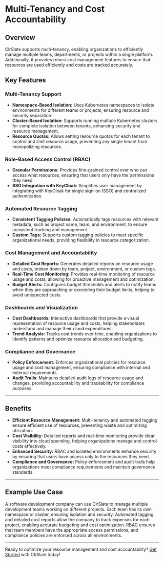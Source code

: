 # Multi-Tenancy and Cost Accountability

## Overview

ClrSlate supports multi-tenancy, enabling organizations to efficiently manage multiple teams, departments, or projects within a single platform. Additionally, it provides robust cost management features to ensure that resources are used efficiently and costs are tracked accurately.

## Key Features

### Multi-Tenancy Support
- **Namespace-Based Isolation:** Uses Kubernetes namespaces to isolate environments for different teams or projects, ensuring resource and security separation.
- **Cluster-Based Isolation:** Supports running multiple Kubernetes clusters for complete isolation between tenants, enhancing security and resource management.
- **Resource Quotas:** Allows setting resource quotas for each tenant to control and limit resource usage, preventing any single tenant from monopolizing resources.

### Role-Based Access Control (RBAC)
- **Granular Permissions:** Provides fine-grained control over who can access what resources, ensuring that users only have the permissions they need.
- **SSO Integration with KeyCloak:** Simplifies user management by integrating with KeyCloak for single sign-on (SSO) and centralized authentication.

### Automated Resource Tagging
- **Consistent Tagging Policies:** Automatically tags resources with relevant metadata, such as project name, team, and environment, to ensure consistent tracking and management.
- **Custom Tags:** Supports custom tagging policies to meet specific organizational needs, providing flexibility in resource categorization.

### Cost Management and Accountability
- **Detailed Cost Reports:** Generates detailed reports on resource usage and costs, broken down by team, project, environment, or custom tags.
- **Real-Time Cost Monitoring:** Provides real-time monitoring of resource usage and costs, allowing for proactive management and optimization.
- **Budget Alerts:** Configures budget thresholds and alerts to notify teams when they are approaching or exceeding their budget limits, helping to avoid unexpected costs.

### Dashboards and Visualization
- **Cost Dashboards:** Interactive dashboards that provide a visual representation of resource usage and costs, helping stakeholders understand and manage their cloud expenditures.
- **Trend Analysis:** Tracks cost trends over time, enabling organizations to identify patterns and optimize resource allocation and budgeting.

### Compliance and Governance
- **Policy Enforcement:** Enforces organizational policies for resource usage and cost management, ensuring compliance with internal and external requirements.
- **Audit Trails:** Maintains detailed audit logs of resource usage and changes, providing accountability and traceability for compliance purposes.

---

## Benefits

- **Efficient Resource Management:** Multi-tenancy and automated tagging ensure efficient use of resources, preventing waste and optimizing utilization.
- **Cost Visibility:** Detailed reports and real-time monitoring provide clear visibility into cloud spending, helping organizations manage and control costs effectively.
- **Enhanced Security:** RBAC and isolated environments enhance security by ensuring that users have access only to the resources they need.
- **Compliance and Governance:** Policy enforcement and audit trails help organizations meet compliance requirements and maintain governance standards.

---

## Example Use Case

A software development company can use ClrSlate to manage multiple development teams working on different projects. Each team has its own namespace or cluster, ensuring isolation and security. Automated tagging and detailed cost reports allow the company to track expenses for each project, enabling accurate budgeting and cost optimization. RBAC ensures that team members have the appropriate access permissions, and compliance policies are enforced across all environments.

---

Ready to optimize your resource management and cost accountability? [Get Started](#) with ClrSlate today!
